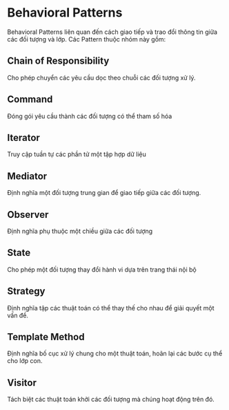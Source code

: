 # Behavioral Patterns

Behavioral Patterns liên quan đến cách giao tiếp và trao đổi thông tin giữa các đối tượng và lớp. Các Pattern thuộc nhóm này gồm:

## Chain of Responsibility

Cho phép chuyển các yêu cầu dọc theo chuỗi các đối tượng xử lý.

## Command

Đóng gói yêu cầu thành các đối tượng có thể tham số hóa

## Iterator

Truy cập tuần tự các phần tử một tập hợp dữ liệu

## Mediator

Định nghĩa một đối tượng trung gian để giao tiếp giữa các đối tượng.

## Observer

Định nghĩa phụ thuộc một chiều giữa các đối tượng

## State

Cho phép một đối tượng thay đổi hành vi dựa trên trang thái nội bộ

## Strategy

Định nghĩa tập các thuật toán có thể thay thế cho nhau để giải quyết một vấn đề.

## Template Method

Định nghĩa bố cục xử lý chung cho một thuật toán, hoãn lại các bước cụ thể cho lớp con.

## Visitor

Tách biệt các thuật toán khởi các đối tượng mà chúng hoạt động trên đó.
